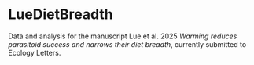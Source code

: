 # LueDietBreadth

Data and analysis for the manuscript Lue et al. 2025 *Warming reduces parasitoid success and narrows their diet breadth*, currently submitted to Ecology Letters.
